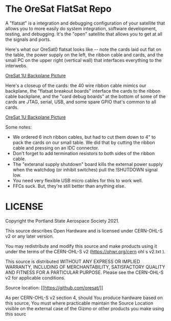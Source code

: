 # The OreSat FlatSat Repo

A "flatsat" is a integration and debugging configuration of your satellite that allows you to more easily do system integration, software development, testing, and debugging. It's the "open" satellite that allows you to get at all the signals and ports.

Here's what our OreSat0 flatsat looks like -- note the cards laid out flat on the table, the power supply on the left, the ribbon cable and cards, and the small PC on the upper right (vertical wall) that interfaces everything to the interwebs.

[OreSat 1U Backplane Picture](https://github.com/oresat/oresat-flatsat/blob/master/oresat-flatsat.jpg)

Here's a closeup of the cards: the 40 wire ribbon cable mimics our backplane, the "flatsat breakout boards" interface the cards to the ribbon cable backplane, and the "card debug boards" at the bottom of some of the cards are JTAG, serial, USB, and some spare GPIO that's common to all cards.

[OreSat 1U Backplane Picture](https://github.com/oresat/oresat-flatsat/blob/master/oresat-flatsat-cards.jpg)

Some notes:

- We ordered 6 inch ribbon cables, but had to cut them down to 4" to pack the cards on our small table. We did that by cutting the ribbon cable and pressing on an IDC connector.
- Don't forget to add termination resistors to both sides of the ribbon cable.
- The "exteranal supply shutdown" board kills the external power supply when the watchdog (or inhibit switches) pull the !SHUTDOWN signal low.
- You need very flexible USB micro cables for this to work well.
- FFCs suck. But, they're still better than anything else.

# LICENSE

Copyright the Portland State Aerospace Society 2021.

This source describes Open Hardware and is licensed under CERN-OHL-S v2 or any later version.

You may redistribute and modify this source and make products using it under the terms of the CERN-OHL-S v2 (https://ohwr.org/cern ohl s v2.txt ).

This source is distributed WITHOUT ANY EXPRESS OR IMPLIED WARRANTY, INCLUDING OF MERCHANTABILITY, SATISFACTORY QUALITY AND FITNESS FOR A PARTICULAR PURPOSE. Please see the CERN-OHL-S v2 for applicable conditions.

Source location: [[https://github.com/oresat/]]

As per CERN-OHL-S v2 section 4, should You produce hardware based on this source, You must where practicable maintain the Source Location visible on the external case of the Gizmo or other products you make using this sourc

